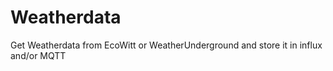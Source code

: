 
# Weatherdata

Get Weatherdata from EcoWitt or WeatherUnderground and store it in influx and/or MQTT
